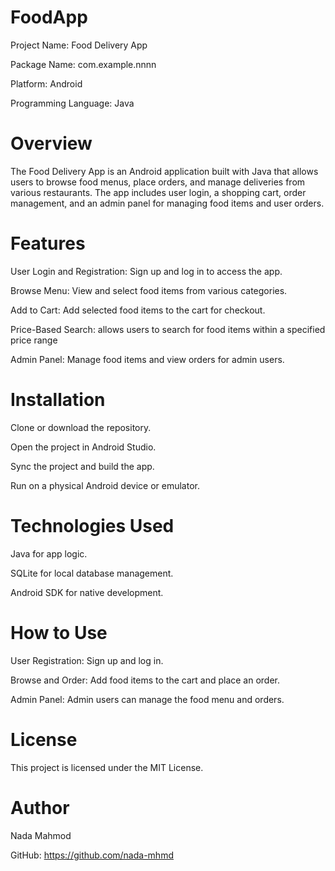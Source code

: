 # FoodApp
Project Name: Food Delivery App

Package Name: com.example.nnnn

Platform: Android 

Programming Language: Java

# Overview

The Food Delivery App is an Android application built with Java that allows users to browse food menus, place orders, and manage deliveries from various restaurants. The app includes user login, a shopping cart, order management, and an admin panel for managing food items and user orders.

# Features

User Login and Registration: Sign up and log in to access the app.

Browse Menu: View and select food items from various categories.

Add to Cart: Add selected food items to the cart for checkout.

Price-Based Search: allows users to search for food items within a specified price range

Admin Panel: Manage food items and view orders for admin users.

# Installation

Clone or download the repository.

Open the project in Android Studio.

Sync the project and build the app.

Run on a physical Android device or emulator.

# Technologies Used

Java for app logic.

SQLite for local database management.

Android SDK for native development.

# How to Use

User Registration: Sign up and log in.

Browse and Order: Add food items to the cart and place an order.

Admin Panel: Admin users can manage the food menu and orders.

# License

This project is licensed under the MIT License.

# Author

Nada Mahmod

GitHub: https://github.com/nada-mhmd
